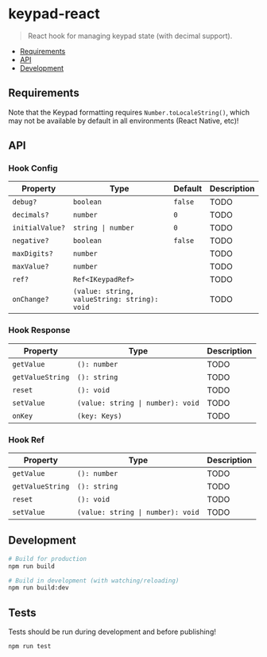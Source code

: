 # keypad-react

> React hook for managing keypad state (with decimal support).

- [Requirements](#requirements)
- [API](#api)
- [Development](#development)

## Requirements

Note that the Keypad formatting requires `Number.toLocaleString()`, which may not be available by default in all environments (React Native, etc)!

## API

### Hook Config

| Property        | Type                                         | Default | Description |
| --------------- | -------------------------------------------- | ------- | ----------- |
| `debug?`        | `boolean`                                    | `false` | TODO        |
| `decimals?`     | `number`                                     | `0`     | TODO        |
| `initialValue?` | `string \| number`                           | `0`     | TODO        |
| `negative?`     | `boolean`                                    | `false` | TODO        |
| `maxDigits?`    | `number`                                     |         | TODO        |
| `maxValue?`     | `number`                                     |         | TODO        |
| `ref?`          | `Ref<IKeypadRef>`                            |         | TODO        |
| `onChange?`     | `(value: string, valueString: string): void` |         | TODO        |

### Hook Response

| Property         | Type                              | Description |
| ---------------- | --------------------------------- | ----------- |
| `getValue`       | `(): number`                      | TODO        |
| `getValueString` | `(): string`                      | TODO        |
| `reset`          | `(): void`                        | TODO        |
| `setValue`       | `(value: string \| number): void` | TODO        |
| `onKey`          | `(key: Keys)`                     | TODO        |

### Hook Ref

| Property         | Type                              | Description |
| ---------------- | --------------------------------- | ----------- |
| `getValue`       | `(): number`                      | TODO        |
| `getValueString` | `(): string`                      | TODO        |
| `reset`          | `(): void`                        | TODO        |
| `setValue`       | `(value: string \| number): void` | TODO        |

## Development

```sh
# Build for production
npm run build

# Build in development (with watching/reloading)
npm run build:dev
```

## Tests

Tests should be run during development and before publishing!

```sh
npm run test
```
